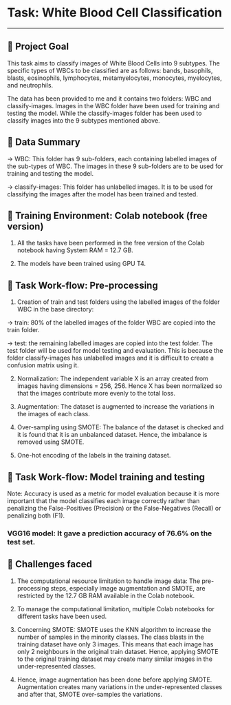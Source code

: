 # Task: White Blood Cell Classification
-------------------------------------------------------------------------------------------------------------------------------------------------

## 📖 Project Goal

This task aims to classify images of White Blood Cells into 9 subtypes. The specific types of WBCs to be classified are as follows: bands, basophils, blasts, eosinophils, lymphocytes, metamyelocytes, monocytes, myelocytes, and neutrophils. 

The data has been provided to me and it contains two folders: WBC and classify-images. Images in the WBC folder have been used for training and testing the model. While the classify-images folder has been used to classify images into the 9 subtypes mentioned above.


## 📖 Data Summary

-> WBC: This folder has 9 sub-folders, each containing labelled images of the sub-types of WBC. The images in these 9 sub-folders are to be used for training and testing the model.

-> classify-images: This folder has unlabelled images. It is to be used for classifying the images after the model has been trained and tested.


## 📖 Training Environment: Colab notebook (free version)

1. All the tasks have been performed in the free version of the Colab notebook having System RAM = 12.7 GB. 

2. The models have been trained using GPU T4. 


## 📖 Task Work-flow: Pre-processing

1. Creation of train and test folders using the labelled images of the folder WBC in the base directory:

-> train: 80% of the labelled images of the folder WBC are copied into the train folder.

-> test: the remaining labelled images are copied into the test folder. The test folder will be used for model testing and evaluation. This is because the folder classify-images has unlabelled images and it is difficult to create a confusion matrix using it.

2. Normalization: The independent variable X is an array created from images having dimensions = 256, 256. Hence X has been normalized so that the images contribute more evenly to the total loss.

3. Augmentation: The dataset is augmented to increase the variations in the images of each class.

4. Over-sampling using SMOTE: The balance of the dataset is checked and it is found that it is an unbalanced dataset. Hence, the imbalance is removed using SMOTE.

5. One-hot encoding of the labels in the training dataset.


## 📖 Task Work-flow: Model training and testing

Note: Accuracy is used as a metric for model evaluation because it is more important that the model classifies each image correctly rather than penalizing the False-Positives (Precision) or the False-Negatives (Recall) or penalizing both (F1).

### VGG16 model: It gave a prediction accuracy of 76.6% on the test set.


## 📖 Challenges faced

1. The computational resource limitation to handle image data: The pre-processing steps, especially image augmentation and SMOTE, are restricted by the 12.7 GB RAM available in the Colab notebook.

2. To manage the computational limitation, multiple Colab notebooks for different tasks have been used.

3. Concerning SMOTE: SMOTE uses the KNN algorithm to increase the number of samples in the minority classes. The class blasts in the training dataset have only 3 images. This means that each image has only 2 neighbours in the original train dataset. Hence, applying SMOTE to the original training dataset may create many similar images in the under-represented classes.

4. Hence, image augmentation has been done before applying SMOTE. Augmentation creates many variations in the under-represented classes and after that, SMOTE over-samples the variations.
